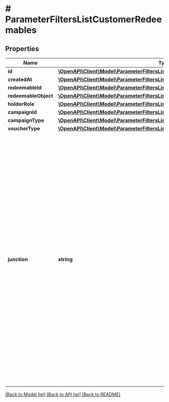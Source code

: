 # # ParameterFiltersListCustomerRedeemables

## Properties

Name | Type | Description | Notes
------------ | ------------- | ------------- | -------------
**id** | [**\OpenAPI\Client\Model\ParameterFiltersListCustomerRedeemablesId**](ParameterFiltersListCustomerRedeemablesId.md) |  | [optional]
**createdAt** | [**\OpenAPI\Client\Model\ParameterFiltersListCustomerRedeemablesCreatedAt**](ParameterFiltersListCustomerRedeemablesCreatedAt.md) |  | [optional]
**redeemableId** | [**\OpenAPI\Client\Model\ParameterFiltersListCustomerRedeemablesRedeemableId**](ParameterFiltersListCustomerRedeemablesRedeemableId.md) |  | [optional]
**redeemableObject** | [**\OpenAPI\Client\Model\ParameterFiltersListCustomerRedeemablesRedeemableObject**](ParameterFiltersListCustomerRedeemablesRedeemableObject.md) |  | [optional]
**holderRole** | [**\OpenAPI\Client\Model\ParameterFiltersListCustomerRedeemablesHolderRole**](ParameterFiltersListCustomerRedeemablesHolderRole.md) |  | [optional]
**campaignId** | [**\OpenAPI\Client\Model\ParameterFiltersListCustomerRedeemablesCampaignId**](ParameterFiltersListCustomerRedeemablesCampaignId.md) |  | [optional]
**campaignType** | [**\OpenAPI\Client\Model\ParameterFiltersListCustomerRedeemablesCampaignType**](ParameterFiltersListCustomerRedeemablesCampaignType.md) |  | [optional]
**voucherType** | [**\OpenAPI\Client\Model\ParameterFiltersListCustomerRedeemablesVoucherType**](ParameterFiltersListCustomerRedeemablesVoucherType.md) |  | [optional]
**junction** | **string** | Logical Operator Between Filters. Filter by conditions set on the &#x60;junction&#x60; parameter indicating how the &#x60;conditions&#x60; should be accounted for in the query. An &#x60;AND&#x60; is an all-inclusive logical operator, meaning the &#x60;AND&#x60; operator displays a record if **ALL** the conditions separated by AND are TRUE, while  an &#x60;OR&#x60; operator displays a record if **ANY** of the conditions separated by OR is TRUE. | [optional]

[[Back to Model list]](../../README.md#models) [[Back to API list]](../../README.md#endpoints) [[Back to README]](../../README.md)
